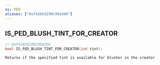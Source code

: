 ```yaml
---
ns: PED
aliases: ["0xf41b5d290c99a3d6"]
---
```

## IS_PED_BLUSH_TINT_FOR_CREATOR

```c
// 0xF41B5D290C99A3D6
bool IS_PED_BLUSH_TINT_FOR_CREATOR(int tint);
```

```
Returns if the specified tint is available for blusher in the creator
```
